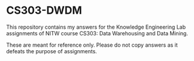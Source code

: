 # CS303-DWDM

This repository contains my answers for the Knowledge Engineering Lab assignments of NITW course CS303: Data Warehousing and Data Mining.

These are meant for reference only. Please do not copy answers as it defeats the purpose of assignments.
